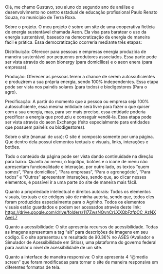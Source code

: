 Olá, me chamo Gustavo, sou aluno do segundo ano de análise e desenvolvimento no centro estadual de educação profissional Paulo Renato Souza, no município de Terra Roxa.

Sobre o projeto.
O meu projeto é sobre um site de uma cooperativa fictícia de energia sustentável chamada Aeon. Ela visa para baratear o uso da energia sustentável, baseado na democratização da energia de maneira fácil e prática. Essa democratização ocorreria mediante três etapas:

Distribuição:
Oferecer para pessoas e empresas energia produzida de maneira sustentável por pequenos produtores associados. Essa parte pode ser vista através do aeon bionergy (para domicílios) e o aeon enera (para empresas).

Produção:
Oferecer as pessoas terem a chance de serem autossuficientes e produzirem a sua própria energia, sendo 100% independentes. Essa etapa pode ser vista nos painéis solares (para todos) e biodigestores (Para o agro).

Precificação:
A partir do momento que a pessoa ou empresa seja 100% autossuficiente, essa mesma entidade será livre para fazer o que quiser com a sua energia, mas, para ser mais preciso, essa entidade poderia precificar a energia que produziu e conseguir vendê-la. Essa etapa pode ser vista através do aeon Exchange (feito especialmente para entidades que possuem painéis ou biodigestores).

Sobre o site (manual de uso):
O site é composto somente por uma página. Que dentro dela possui elementos textuais e visuais, links, interações e botões.

Todo o conteúdo da página pode ser vista dando continuidade na direção para baixo. Quanto ao menu, o logotipo, botões e o ícone de menu não apresentam funcionalidade e interação, por outro lado, os textos “quem somos”, “Para domicílios”, “Para empresas”, “Para o agronegócio”, “Para todos” e “Outros” apresentam interações, sendo que, ao clicar nesses elementos, é possível ir a uma parte do site de maneira mais fácil.

Quanto a propriedade intelectual e direitos autorais:
Todos os elementos visuais, textuais e de códigos são de minha autoria, sendo que, todos eles foram produzidos especialmente para o Agrinho.
Todos os elementos visuais estão guardados e podem ser acessados através deste link: https://drive.google.com/drive/folders/117ZwsNQvnCrLXXQbFzfpCC_AzNXAveL7

Quanto a acessibilidade:
O site apresenta recursos de acessibilidade. Todas as imagens apresentam a tag “alt” para descrições de imagens em seu código. E o site apresentou um resultado de 90.36% no ASES (Avaliador e Simulador de Acessibilidade em Sítios), uma plataforma do governo federal para avaliar o nivel de acessibilidade de um site.

Quanto a interface de maneira responsiva:
O site apresenta 4 “@media screen” que foram modificadas para tornar o site de maneira responsiva em diferentes formatos de tela.
